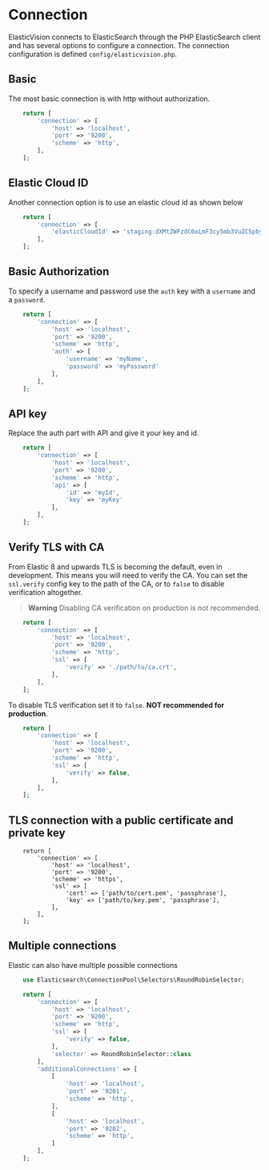 # Connection

ElasticVision connects to ElasticSearch through the PHP ElasticSearch client and has several options to configure a connection.
The connection configuration is defined `config/elasticvision.php`.

## Basic

The most basic connection is with http without authorization.

```php
    return [
        'connection' => [
            'host' => 'localhost',
            'port' => '9200',
            'scheme' => 'http',
        ],
    ];
```

## Elastic Cloud ID

Another connection option is to use an elastic cloud id as shown below

```php
    return [
        'connection' => [
            'elasticCloudId' => 'staging:dXMtZWFzdC0xLmF3cy5mb3VuZC5pbyRjZWM2ZjI2MWE3NGJmMjRjZTMzYmI4ODExYjg0Mjk0ZiRjNmMyY2E2ZDA0MjI0OWFmMGNjN2Q3YTllOTYyNTc0Mw',
        ],
    ];
```

## Basic Authorization

To specify a username and password use the `auth` key with a `username` and a `password`.

```php
    return [
        'connection' => [
            'host' => 'localhost',
            'port' => '9200',
            'scheme' => 'http',
            'auth' => [
                'username' => 'myName',
                'password' => 'myPassword'
            ],
        ],
    ];
```

## API key

Replace the auth part with API and give it your key and id.

```php
    return [
        'connection' => [
            'host' => 'localhost',
            'port' => '9200',
            'scheme' => 'http',
            'api' => [
                'id' => 'myId',
                'key' => 'myKey'
            ],
        ],
    ];
```

## Verify TLS with CA

From Elastic 8 and upwards TLS is becoming the default, even in development. This means you will need to verify the CA. You can set the `ssl.verify` config key to the path of the CA, or to `false` to disable verification altogether.

> **Warning**
> Disabling CA verification on production is not recommended.

```php
    return [
        'connection' => [
            'host' => 'localhost',
            'port' => '9200',
            'scheme' => 'http',
            'ssl' => [
                'verify' => './path/to/ca.crt',
            ],
        ],
    ];
```

To disable TLS verification set it to `false`. **NOT recommended for production**.

```php
    return [
        'connection' => [
            'host' => 'localhost',
            'port' => '9200',
            'scheme' => 'http',
            'ssl' => [
                'verify' => false,
            ],
        ],
    ];
```

## TLS connection with a public certificate and private key

```
    return [
        'connection' => [
            'host' => 'localhost',
            'port' => '9200',
            'scheme' => 'https',
            'ssl' => [
                'cert' => ['path/to/cert.pem', 'passphrase'],
                'key' => ['path/to/key.pem', 'passphrase'],
            ],
        ],
    ];
```

## Multiple connections

Elastic can also have multiple possible connections

```php
    use Elasticsearch\ConnectionPool\Selectors\RoundRobinSelector;

    return [
        'connection' => [
            'host' => 'localhost',
            'port' => '9200',
            'scheme' => 'http',
            'ssl' => [
                'verify' => false,
            ],
            'selector' => RoundRobinSelector::class
        ],
        'additionalConnections' => [
            [
                'host' => 'localhost',
                'port' => '9201',
                'scheme' => 'http',
            ],
            [
                'host' => 'localhost',
                'port' => '9202',
                'scheme' => 'http',
            ]
        ],
    ];
```
